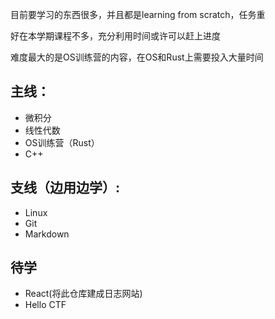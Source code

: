 目前要学习的东西很多，并且都是learning from scratch，任务重

好在本学期课程不多，充分利用时间或许可以赶上进度

难度最大的是OS训练营的内容，在OS和Rust上需要投入大量时间



## 主线：
- 微积分
- 线性代数
- OS训练营（Rust）
- C++
## 支线（边用边学）:
- Linux
- Git
- Markdown
## 待学
- React(将此仓库建成日志网站)
- Hello CTF